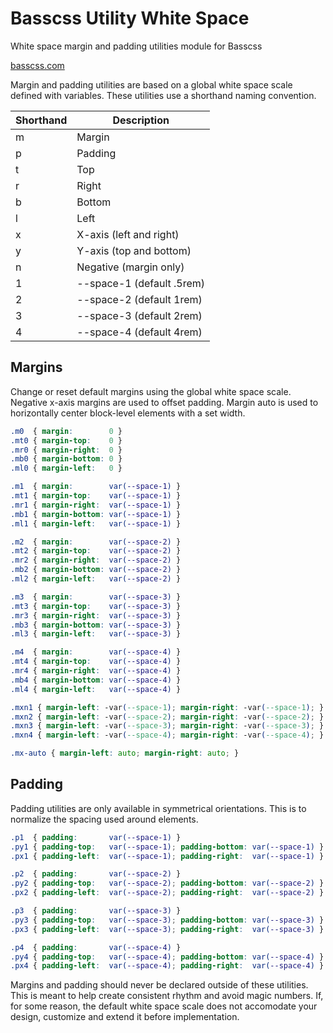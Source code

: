 # Basscss Utility White Space

<p class="hide">White space margin and padding utilities module for Basscss</p>

<a href="http://basscss.com" class="hide">basscss.com</a>

Margin and padding utilities are based on a global white space scale defined with variables.
These utilities use a shorthand naming convention.

<div class="overflow-scroll">
  <table class="mb2 bg-darken-1 rounded table-light">
    <thead class="bg-darken-1">
      <tr> <th>Shorthand</th> <th>Description</th> </tr>
    </thead>
    <tbody>
      <tr> <td>m</td> <td>Margin</td> </tr>
      <tr> <td>p</td> <td>Padding</td> </tr>
      <tr> <td>t</td> <td>Top</td> </tr>
      <tr> <td>r</td> <td>Right</td> </tr>
      <tr> <td>b</td> <td>Bottom</td> </tr>
      <tr> <td>l</td> <td>Left</td> </tr>
      <tr> <td>x</td> <td>X-axis (left and right)</td> </tr>
      <tr> <td>y</td> <td>Y-axis (top and bottom)</td> </tr>
      <tr> <td>n</td> <td>Negative (margin only)</td> </tr>
      <tr> <td>1</td> <td>--space-1 (default .5rem)</td> </tr>
      <tr> <td>2</td> <td>--space-2 (default 1rem)</td> </tr>
      <tr> <td>3</td> <td>--space-3 (default 2rem)</td> </tr>
      <tr> <td>4</td> <td>--space-4 (default 4rem)</td> </tr>
    </tbody>
  </table>
</div>

## Margins
Change or reset default margins using the global white space scale.
Negative x-axis margins are used to offset padding.
Margin auto is used to horizontally center block-level elements with a set width.

```css
.m0  { margin:        0 }
.mt0 { margin-top:    0 }
.mr0 { margin-right:  0 }
.mb0 { margin-bottom: 0 }
.ml0 { margin-left:   0 }

.m1  { margin:        var(--space-1) }
.mt1 { margin-top:    var(--space-1) }
.mr1 { margin-right:  var(--space-1) }
.mb1 { margin-bottom: var(--space-1) }
.ml1 { margin-left:   var(--space-1) }

.m2  { margin:        var(--space-2) }
.mt2 { margin-top:    var(--space-2) }
.mr2 { margin-right:  var(--space-2) }
.mb2 { margin-bottom: var(--space-2) }
.ml2 { margin-left:   var(--space-2) }

.m3  { margin:        var(--space-3) }
.mt3 { margin-top:    var(--space-3) }
.mr3 { margin-right:  var(--space-3) }
.mb3 { margin-bottom: var(--space-3) }
.ml3 { margin-left:   var(--space-3) }

.m4  { margin:        var(--space-4) }
.mt4 { margin-top:    var(--space-4) }
.mr4 { margin-right:  var(--space-4) }
.mb4 { margin-bottom: var(--space-4) }
.ml4 { margin-left:   var(--space-4) }

.mxn1 { margin-left: -var(--space-1); margin-right: -var(--space-1); }
.mxn2 { margin-left: -var(--space-2); margin-right: -var(--space-2); }
.mxn3 { margin-left: -var(--space-3); margin-right: -var(--space-3); }
.mxn4 { margin-left: -var(--space-4); margin-right: -var(--space-4); }

.mx-auto { margin-left: auto; margin-right: auto; }
```

## Padding
Padding utilities are only available in symmetrical orientations.
This is to normalize the spacing used around elements.

```css
.p1  { padding:       var(--space-1) }
.py1 { padding-top:   var(--space-1); padding-bottom: var(--space-1) }
.px1 { padding-left:  var(--space-1); padding-right:  var(--space-1) }

.p2  { padding:       var(--space-2) }
.py2 { padding-top:   var(--space-2); padding-bottom: var(--space-2) }
.px2 { padding-left:  var(--space-2); padding-right:  var(--space-2) }

.p3  { padding:       var(--space-3) }
.py3 { padding-top:   var(--space-3); padding-bottom: var(--space-3) }
.px3 { padding-left:  var(--space-3); padding-right:  var(--space-3) }

.p4  { padding:       var(--space-4) }
.py4 { padding-top:   var(--space-4); padding-bottom: var(--space-4) }
.px4 { padding-left:  var(--space-4); padding-right:  var(--space-4) }
```

<span class="red">Margins and padding should never be declared outside of these utilities.</span>
This is meant to help create consistent rhythm and avoid magic numbers.
If, for some reason, the default white space scale does not accomodate your design,
customize and extend it before implementation.


